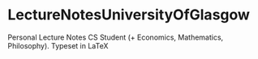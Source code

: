 # LectureNotesUniversityOfGlasgow
Personal Lecture Notes CS Student (+ Economics, Mathematics, Philosophy). Typeset in LaTeX

